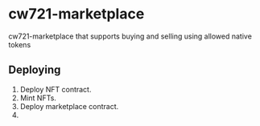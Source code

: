 # cw721-marketplace

cw721-marketplace that supports buying and selling using allowed native tokens

## Deploying

1. Deploy NFT contract.
2. Mint NFTs.
3. Deploy marketplace contract.
4.

